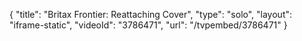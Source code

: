 {
    "title": "Britax Frontier: Reattaching Cover",
    "type": "solo",
    "layout": "iframe-static",
    "videoId": "3786471",
    "url": "\/tvpembed\/3786471"
}